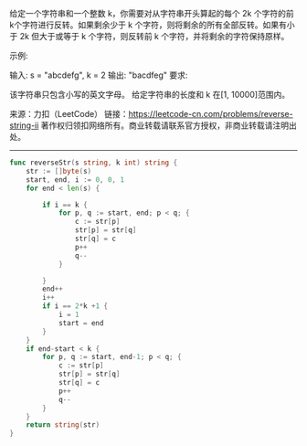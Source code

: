 给定一个字符串和一个整数 k，你需要对从字符串开头算起的每个 2k 个字符的前k个字符进行反转。如果剩余少于 k 个字符，则将剩余的所有全部反转。如果有小于 2k 但大于或等于 k 个字符，则反转前 k 个字符，并将剩余的字符保持原样。

示例:

输入: s = "abcdefg", k = 2
输出: "bacdfeg"
要求:

该字符串只包含小写的英文字母。
给定字符串的长度和 k 在[1, 10000]范围内。

来源：力扣（LeetCode）
链接：https://leetcode-cn.com/problems/reverse-string-ii
著作权归领扣网络所有。商业转载请联系官方授权，非商业转载请注明出处。

---

```go
func reverseStr(s string, k int) string {
	str := []byte(s)
	start, end, i := 0, 0, 1
	for end < len(s) {

		if i == k {
			for p, q := start, end; p < q; {
				c := str[p]
				str[p] = str[q]
				str[q] = c
				p++
				q--
			}

		}
		end++
		i++
		if i == 2*k +1 {
			i = 1
			start = end
		}
	}
    if end-start < k {
		for p, q := start, end-1; p < q; {
			c := str[p]
			str[p] = str[q]
			str[q] = c
			p++
			q--
		}
	}
	return string(str)
}
```
